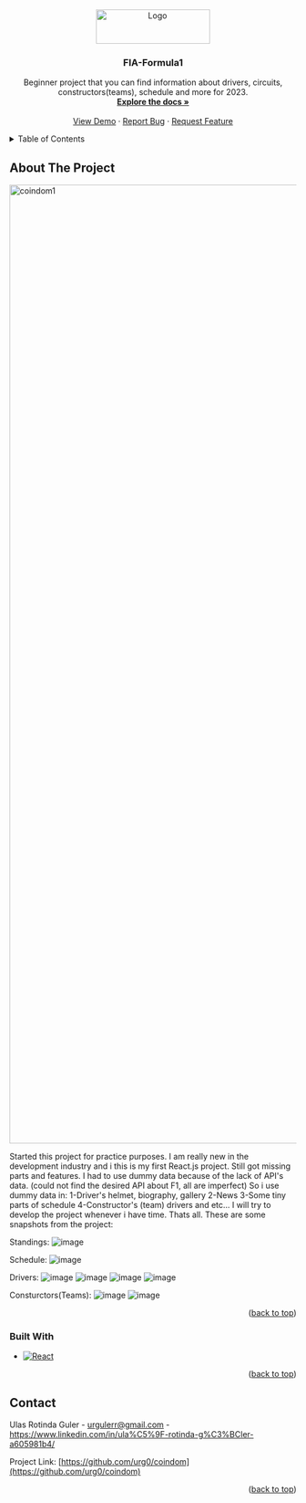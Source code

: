
<a name="readme-top"></a>
<br />
<div align="center">
  <a href="https://github.com/github_username/repo_name">
    <img src="https://github.com/urg0/FIA-Formula1/assets/81859377/26f07cec-48dc-4cf5-bd44-731a4adfb372" alt="Logo" width="200" height="60">

  </a>

<h3 align="center">FIA-Formula1</h3>

  <p align="center">
Beginner project that you can find information about drivers, circuits, constructors(teams), schedule and more for 2023.
    <br />
    <a href="https://github.com/urg0/FIA-Formula1"><strong>Explore the docs »</strong></a>
    <br />
    <br />
    <a href="https://github.com/urg0/FIA-Formula1">View Demo</a>
    ·
    <a href="https://github.com/urg0/FIA-Formula1/issues">Report Bug</a>
    ·
    <a href="https://github.com/urg0/FIA-Formula1/issues">Request Feature</a>
  </p>
</div>




<details>
  <summary>Table of Contents</summary>
  <ol>
    <li>
      <a href="#about-the-project">About The Project</a>
      <ul>
        <li><a href="#built-with">Built With</a></li>
      </ul>
    </li>
    <li>
      <a href="#getting-started">Getting Started</a>
      <ul>
        <li><a href="#prerequisites">Prerequisites</a></li>
        <li><a href="#installation">Installation</a></li>
      </ul>
    </li>
    <li><a href="#usage">Usage</a></li>
    <li><a href="#roadmap">Roadmap</a></li>
    <li><a href="#contributing">Contributing</a></li>
    <li><a href="#license">License</a></li>
    <li><a href="#contact">Contact</a></li>
    <li><a href="#acknowledgments">Acknowledgments</a></li>
  </ol>
</details>



<!-- ABOUT THE PROJECT -->
## About The Project

<img width="1680" alt="coindom1" src="https://github.com/urg0/FIA-Formula1/assets/81859377/d1dca775-342b-4b03-a23f-5773d67a72a3">


Started this project for practice purposes. I am really new in the development industry and i this is my first React.js project. Still got missing parts and features. 
I had to use dummy data because of the lack of API's data. (could not find the desired API about F1, all are imperfect) So i use dummy data in:
1-Driver's helmet, biography, gallery
2-News
3-Some tiny parts of schedule
4-Constructor's (team) drivers and etc...
I will try to develop the project whenever i have time. Thats all.
These are some snapshots from the project:


Standings:
![image](https://github.com/urg0/FIA-Formula1/assets/81859377/a0f35499-6296-4145-b03e-889354275356)

Schedule:
![image](https://github.com/urg0/FIA-Formula1/assets/81859377/b168ee05-c1c9-426c-820f-e174034beb5a)



Drivers:
![image](https://github.com/urg0/FIA-Formula1/assets/81859377/4cea08e2-71e0-4d01-9fe2-4e0548d89685)
![image](https://github.com/urg0/FIA-Formula1/assets/81859377/0ddd5cde-b767-4cfd-8b82-b56e1f9aec48)
![image](https://github.com/urg0/FIA-Formula1/assets/81859377/bbfa9988-f8de-4785-bcca-004aa11d0d77)
![image](https://github.com/urg0/FIA-Formula1/assets/81859377/dedc22c7-b518-425f-b4d0-566d29c1fab9)




Consturctors(Teams):
![image](https://github.com/urg0/FIA-Formula1/assets/81859377/21e057b9-f584-4e9a-9564-732ef1dcfcda)
![image](https://github.com/urg0/FIA-Formula1/assets/81859377/c0a7e684-3ea5-4406-831b-a6bf6ce8c66b)



<p align="right">(<a href="#readme-top">back to top</a>)</p>



### Built With


* [![React][React.js]][React-url]

<p align="right">(<a href="#readme-top">back to top</a>)</p>

## Contact

Ulas Rotinda Guler  - urgulerr@gmail.com - https://www.linkedin.com/in/ula%C5%9F-rotinda-g%C3%BCler-a605981b4/

Project Link: [https://github.com/urg0/coindom](https://github.com/urg0/coindom)

<p align="right">(<a href="#readme-top">back to top</a>)</p>


[React.js]: https://img.shields.io/badge/React-20232A?style=for-the-badge&logo=react&logoColor=61DAFB
[React-url]: https://reactjs.org/
